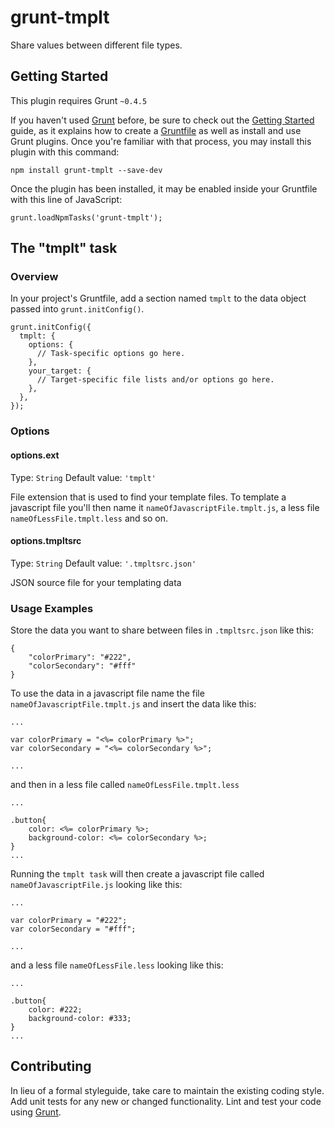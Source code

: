 # grunt-tmplt

Share values between different file types.

## Getting Started
This plugin requires Grunt `~0.4.5`

If you haven't used [Grunt](http://gruntjs.com/) before, be sure to check out the [Getting Started](http://gruntjs.com/getting-started) guide, as it explains how to create a [Gruntfile](http://gruntjs.com/sample-gruntfile) as well as install and use Grunt plugins. Once you're familiar with that process, you may install this plugin with this command:

```shell
npm install grunt-tmplt --save-dev
```

Once the plugin has been installed, it may be enabled inside your Gruntfile with this line of JavaScript:

```
grunt.loadNpmTasks('grunt-tmplt');
```

## The "tmplt" task

### Overview
In your project's Gruntfile, add a section named `tmplt` to the data object passed into `grunt.initConfig()`.

```
grunt.initConfig({
  tmplt: {
    options: {
      // Task-specific options go here.
    },
    your_target: {
      // Target-specific file lists and/or options go here.
    },
  },
});
```

### Options

#### options.ext
Type: `String`
Default value: `'tmplt'`

File extension that is used to find your template files. To template a javascript file you'll then name it `nameOfJavascriptFile.tmplt.js`, a less file `nameOfLessFile.tmplt.less` and so on.

#### options.tmpltsrc
Type: `String`
Default value: `'.tmpltsrc.json'`

JSON source file for your templating data

### Usage Examples

Store the data you want to share between files in `.tmpltsrc.json` like this:


```
{
	"colorPrimary": "#222",
	"colorSecondary": "#fff"
}
```

To use the data in a javascript file name the file `nameOfJavascriptFile.tmplt.js` and insert the data like this:


```
...

var colorPrimary = "<%= colorPrimary %>";
var colorSecondary = "<%= colorSecondary %>";

...
```

and then in a less file called `nameOfLessFile.tmplt.less`

```
...

.button{
	color: <%= colorPrimary %>;
	background-color: <%= colorSecondary %>;
}
...
```

Running the `tmplt task` will then create a javascript file called `nameOfJavascriptFile.js` looking like this:

```
...

var colorPrimary = "#222";
var colorSecondary = "#fff";

...
```

and a less file `nameOfLessFile.less` looking like this:

```
...

.button{
	color: #222;
	background-color: #333;
}
...
``` 


## Contributing
In lieu of a formal styleguide, take care to maintain the existing coding style. Add unit tests for any new or changed functionality. Lint and test your code using [Grunt](http://gruntjs.com/).